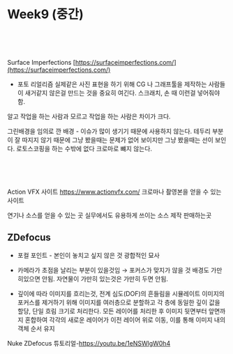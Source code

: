 # Week9 (중간)

<br>
<br>
<br>

Surface Imperfections [https://surfaceimperfections.com/](https://surfaceimperfections.com/)

- 포토 리얼리즘 실제같은 사진 표현을 하기 위해 CG 나 그래프툴을 제작하는 사람들이 새거같지 않은걸 만드는 것을 중요히 여긴다. 스크래치, 손 때 이런걸 넣어줘야함. 

알고 작업을 하는 사람과 모르고 작업을 하는 사람은 차이가 크다.

그린배경을 임의로 깐 배경 - 이슈가 많이 생기기 때문에 사용하지 않는다. 테두리 부분이 잘 따지지 않기 때문에 그냥 봤을때는 문제가 없어 보이지만 그냥 봤을때는 선이 보인다. 로토스코핑을 하는 수밖에 없다 크로마로 뺴지 않는다.

<br>
<br>
<br>

Action VFX  사이트
https://www.actionvfx.com/
크로마나 촬영본을 얻을 수 있는 사이트

연기나 소스를 얻을 수 있는 곳 실무에서도 유용하게 쓰이는 소스 제작 판매하는곳

## ZDefocus

- 포컬 포인트 - 본인이 놓치고 싶지 않은 것 광합적인 묘사 

- 카메라가 초점을 날리는 부분이 있을것임 → 포커스가 맞지가 않을 것 배경도 가만히있으면 안됨. 자연물이 가만히 있는것은 가만히 두면 안됨.

- 깊이에 따라 이미지를 흐리는것, 전계 심도(DOF)의 흔들림을 시뮬레이트
이미지의 포커스를 제거하기 위해 이미지를 여러층으로 분할하고 각 층에 동일한 깊이 값을 할당, 단일 흐림 크기로 처리한다. 모든 레이어를 처리한 후 이미지 뒷면부터 앞면까지 혼합하여 각각의 새로운 레이어가 이전 레이어 위로 이동, 이를 통해 이미지 내의 객체 순서 유지 


Nuke ZDefocus 튜토리얼-https://youtu.be/1eNSWlgW0h4

